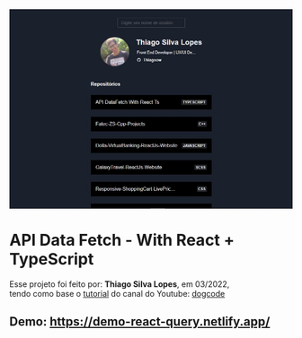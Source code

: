 <!---->
<div align="center">
<img src="./public/app.jpg" align="center">
</div>

# API Data Fetch - With React + TypeScript

<p>Esse projeto foi feito por: <strong>Thiago Silva Lopes</strong>, em 03/2022,</br>
tendo como base o <a href="https://www.youtube.com/watch?v=vH_nFQIXy1k" target="_blank">tutorial</a>
do canal do Youtube: <a href="https://www.youtube.com/channel/UCX9otLxCQzLN0CrW6CKQCHg" target="_blank">
dogcode</a></p>

## Demo: https://demo-react-query.netlify.app/
